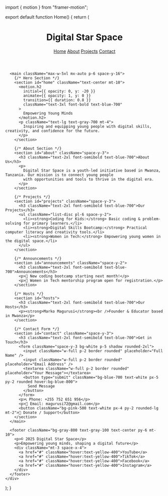 import { motion } from "framer-motion";

export default function Home() {
  return (
    <div className="min-h-screen bg-gray-50 text-gray-800">
      <header className="bg-blue-700 text-white py-6 shadow-md">
        <div className="max-w-6xl mx-auto px-6 flex justify-between items-center">
          <h1 className="text-2xl font-bold">Digital Star Space</h1>
          <nav className="space-x-6">
            <a href="#home" className="hover:text-yellow-300">Home</a>
            <a href="#about" className="hover:text-yellow-300">About</a>
            <a href="#projects" className="hover:text-yellow-300">Projects</a>
            <a href="#contact" className="hover:text-yellow-300">Contact</a>
          </nav>
        </div>
      </header>

      <main className="max-w-5xl mx-auto p-6 space-y-16">
        {/* Hero Section */}
        <section id="home" className="text-center mt-10">
          <motion.h2 
            initial={{ opacity: 0, y: -20 }} 
            animate={{ opacity: 1, y: 0 }} 
            transition={{ duration: 0.8 }}
            className="text-3xl font-bold text-blue-700"
          >
            Empowering Young Minds
          </motion.h2>
          <p className="text-lg text-gray-700 mt-4">
            Inspiring and equipping young people with digital skills, creativity, and confidence for the future.
          </p>
        </section>

        {/* About Section */}
        <section id="about" className="space-y-3">
          <h3 className="text-2xl font-semibold text-blue-700">About Us</h3>
          <p>
            Digital Star Space is a youth-led initiative based in Mwanza, Tanzania. Our mission is to connect young people 
            with opportunities and tools to thrive in the digital era.
          </p>
        </section>

        {/* Projects */}
        <section id="projects" className="space-y-3">
          <h3 className="text-2xl font-semibold text-blue-700">Our Projects</h3>
          <ul className="list-disc pl-6 space-y-2">
            <li><strong>Coding for Kids:</strong> Basic coding & problem-solving for primary learners.</li>
            <li><strong>Digital Skills Bootcamp:</strong> Practical computer literacy and creativity tools.</li>
            <li><strong>Women in Tech:</strong> Empowering young women in the digital space.</li>
          </ul>
        </section>

        {/* Announcements */}
        <section id="announcements" className="space-y-2">
          <h3 className="text-2xl font-semibold text-blue-700">Announcements</h3>
          <p>📢 New coding bootcamp starting next month!</p>
          <p>🌟 Women in Tech mentorship program open for registration.</p>
        </section>

        {/* Hosts */}
        <section id="hosts">
          <h3 className="text-2xl font-semibold text-blue-700">Our Hosts</h3>
          <p><strong>Marko Magurusi</strong><br />Founder & Educator based in Mwanza</p>
        </section>

        {/* Contact Form */}
        <section id="contact" className="space-y-3">
          <h3 className="text-2xl font-semibold text-blue-700">Get in Touch</h3>
          <form className="space-y-3 bg-white p-5 shadow rounded-2xl">
            <input className="w-full p-2 border rounded" placeholder="Full Name" />
            <input className="w-full p-2 border rounded" placeholder="Email Address" />
            <textarea className="w-full p-2 border rounded" placeholder="Your Message"></textarea>
            <button type="submit" className="bg-blue-700 text-white px-5 py-2 rounded hover:bg-blue-800">
              Send Message
            </button>
          </form>
          <p>📞 Phone: +255 752 651 956</p>
          <p>📧 Email: magurusi72@gmail.com</p>
          <button className="bg-pink-500 text-white px-4 py-2 rounded-lg mt-2">💖 Donate / Support</button>
        </section>
      </main>

      <footer className="bg-gray-800 text-gray-100 text-center py-6 mt-10">
        <p>© 2025 Digital Star Space</p>
        <p>Empowering young minds, shaping a digital future</p>
        <div className="mt-3 space-x-4">
          <a href="#" className="hover:text-yellow-400">YouTube</a>
          <a href="#" className="hover:text-yellow-400">TikTok</a>
          <a href="#" className="hover:text-yellow-400">Facebook</a>
          <a href="#" className="hover:text-yellow-400">Instagram</a>
        </div>
      </footer>
    </div>
  );
}

